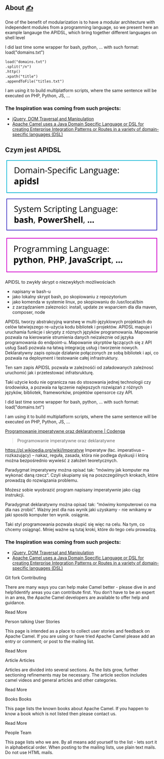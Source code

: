 
## About [<span style='font-size:20px;'>&#x270D;</span>](https://github.com/apidsl/docs/edit/main/MD/ABOUT.md)

One of the benefit of modularization is to have a modular architecture with independent modules from a programming language, so we present here an example langauge the APIDSL, which bring together different languages on shell level

I did last time some wrapper for bash, python, ... with such format: load("domains.txt")

```apidsl
load("domains.txt")
.split("/n")
.http()
.xpath("title")
.appendToFile("titles.txt")
```

I am using it to build multiplatform scripts, where the same sentence will be executed on PHP, Python, JS, ...

### The Inspiration was coming from such projects:


+ [jQuery, DOM Traversal and Manipulation](https://jquery.com/)
+ [Apache Camel uses a Java Domain Specific Language or DSL for creating Enterprise Integration Patterns or Routes in a variety of domain-specific languages (DSL)](https://camel.apache.org/manual/dsl.html)

## Czym jest APIDSL


![apidsllayers](apidsl-layers.png)


APIDSL to zwykły skrypt o niezwykłych możliwościach
+ napisany w bash-u
+ jako lokalny skrypt bash, po skopiowaniu z repozytorium
+ jako komenda w systemie linux, po skopiowaniu do /usr/local/bin
+ z zarządzaniem zalezności: install, update ze wsparciem dla dla maven, composer, node

APIDSL tworzy abstrakcyjną warstwę w multi-języklowych projektach do celów łatwiejszego re-użycia kodu bibliotek i projektów.
APIDSL mapuje i uruchamia funkcje i skrypty z róznych języków programowania.
Mapowanie pozwala na kierowanie strumienia danych neizaleznie od języka programowania do endpoint-u.
Mapowanie skyrptów łączących się z API usług SaaS pozwala na łatwą integrację usług i tworzenie nowych.
Deklaratywny zapis opisuje działanie połączonych ze sobą bibliotek i api, co pozwala na deployment i testowanie całej infrastruktury.

Ten sam zapis APIDSL pozwala w zależnośći od załadowanych zależnosć uruchomić jak i przetestować infratsrukturę.


Taki użycie kodu nie ogranicza nas do stosowania jednej technologii czy środowiska,
a pozwala na łączenie najlepszych rozwiązań z różnych języków, bibliotek, frameworków, projektów opensorce czy API.


I did last time some wrapper for bash, python, ... with such format: load("domains.txt")

I am using it to build multiplatform scripts, where the same sentence will be executed on PHP, Python, JS, ...

[Programowanie imperatywne oraz deklaratywne | Codenga](https://codenga.pl/artykuly/poradniki/programowanie-imperatywne-oraz-deklaratywne)

> Programowanie imperatywne oraz deklaratywne

https://pl.wikipedia.org/wiki/Imperatyw
Imperatyw (łac. imperativus – rozkazujący) – nakaz, reguła, zasada, która nie podlega dyskusji i którą można bezpośrednio wywieść z założeń teoretycznych.

Paradygmat imperatywny można opisać tak: “mówimy jak komputer ma wykonać daną rzecz”. Czyli skupiamy się na poszczególnych krokach, które prowadzą do rozwiązania problemu.

Możesz sobie wyobrazić program napisany imperatywnie jako ciąg instrukcji.


Paradygmat deklaratywny można opisać tak: “mówimy komputerowi co ma dla nas zrobić”. Ważny jest dla nas wynik jaki uzyskamy - nie wnikamy w jaki sposób komputer ten wynik. osiągnie.

Taki styl programowania pozwala skupić się więc na celu. Na tym, co chcemy osiągnąć. Mniej ważne są tutaj kroki, które do tego celu prowadzą.
### The Inspiration was coming from such projects:

+ [jQuery, DOM Traversal and Manipulation](https://jquery.com/)
+ [Apache Camel uses a Java Domain Specific Language or DSL for creating Enterprise Integration Patterns or Routes in a variety of domain-specific languages (DSL)](https://camel.apache.org/manual/dsl.html)





Git fork
Contributing

There are many ways you can help make Camel better - please dive in and help!Identify areas you can contribute first. You don’t have to be an expert in an area, the Apache Camel developers are available to offer help and guidance.

Read More

Person talking
User Stories

This page is intended as a place to collect user stories and feedback on Apache Camel. If you are using or have tried Apache Camel please add an entry or comment; or post to the mailing list.

Read More

Article
Articles

Articles are divided into several sections. As the lists grow, further sectioning refinements may be necessary. The article section includes camel videos and general articles and other categories.

Read More

Books
Books

This page lists the known books about Apache Camel. If you happen to know a book which is not listed then please contact us.

Read More

People
Team

This page lists who we are. By all means add yourself to the list - lets sort it in alphabetical order. When posting to the mailing lists, use plain text mails. Do not use HTML mails.

